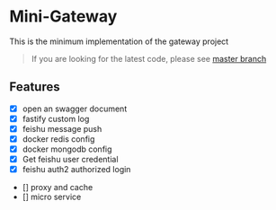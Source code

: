 # Mini-Gateway

This is the minimum implementation of the gateway project
> If you are looking for the latest code, please see [master branch](https://github.com/MoonCheung/mini-gateway/tree/master)

## Features
- [x] open an swagger document
- [x] fastify custom log
- [x] feishu message push
- [x] docker redis config
- [x] docker mongodb config
- [x] Get feishu user credential
- [x] feishu auth2 authorized login
- [] proxy and cache
- [] micro service
